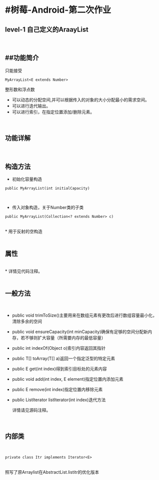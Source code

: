 #树莓-Android-第二次作业
=====================
level-1 自己定义的AraayList
-------------------------
<br>

##功能简介
---------

只能接受
```
MyArrayList<E extends Number>
```
整形数和浮点数<br>
* 可以动态的分配空间,并可以根据传入的对象的大小分配最小的需求空间。<br>
* 可以进行迭代输出。<br>
* 可以进行索引，在指定位置添加/删除元素。<br>
<br>

功能详解
---------

<br>

构造方法
-------

* 初始化容量构造<br>


```
public MyArrayList(int initialCapacity)
```
<br>

* 传入对象构造，关于Number类的子类
```
public MyArrayList(Collection<? extends Number> c)
```
<br>
* 用于反射的空构造<br>
<br>

属性
--------

<br>
*     详情见代码注释。<br>
<br>

一般方法
--------

<br>

* public void trimToSize()主要用来在数组元素有更改后进行数组容量最小化，清除多余的空间<br>
* public void ensureCapacity(int minCapacity)确保有足够的空间分配新内存，若不够则扩大容量（所需要内存的最低容量）<br>
* public int indexOf(Object o)索引内容返回其指针<br>
* public <T> T[] toArray(T[] a)返回一个指定泛型的特定元素<br>
* public E get(int index)得到索引目标处的元素内容<br>
* public void add(int index, E element)指定位置内添加元素<br>
* public E remove(int index)指定位置内移除元素<br>
* public ListIterator<E> listIterator(int index)迭代方法<br>
  
  详情请见源码注释。<br>
<br>
  
  
内部类
------

  <br>
  
```
private class Itr implements Iterator<E>
```
<br>
照写了原Arraylist在AbstractList.listitr的优化版本
